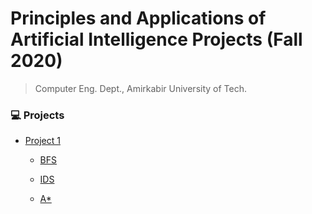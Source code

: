 # Principles and Applications of Artificial Intelligence Projects (Fall 2020)

> Computer Eng. Dept., Amirkabir University of Tech.


### 💻 Projects 

- [Project 1](https://github.com/amir78729/AI-projects/tree/master/1)

  - [BFS](https://github.com/amir78729/AI-projects/blob/master/1/BFS.py)
  
  - [IDS](https://github.com/amir78729/AI-projects/blob/master/1/IDS.py)
  
  - [A*](https://github.com/amir78729/AI-projects/blob/master/1/A_star.py)


